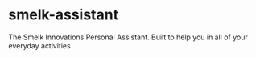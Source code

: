 # smelk-assistant
The Smelk Innovations Personal Assistant. Built to help you in all of your everyday activities
